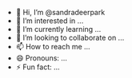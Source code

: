 - 👋 Hi, I’m @sandradeerpark
- 👀 I’m interested in ...
- 🌱 I’m currently learning ...
- 💞️ I’m looking to collaborate on ...
- 📫 How to reach me ...
- 😄 Pronouns: ...
- ⚡ Fun fact: ...

<!---
sandradeerpark/sandradeerpark is a ✨ special ✨ repository because its `README.md` (this file) appears on your GitHub profile.
You can click the Preview link to take a look at your changes.
--->
